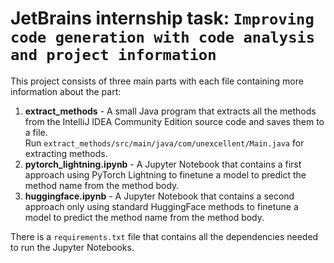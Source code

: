 # JetBrains internship task: `Improving code generation with code analysis and project information`

This project consists of three main parts with each file containing more information about the part:
1. **extract_methods** - A small Java program that extracts all the methods from the IntelliJ IDEA Community Edition source code and saves them to a file.  
  Run `extract_methods/src/main/java/com/unexcellent/Main.java` for extracting methods.
2. **pytorch_lightning.ipynb** - A Jupyter Notebook that contains a first approach using PyTorch Lightning to finetune a model to predict the method name from the method body.
3. **huggingface.ipynb** - A Jupyter Notebook that contains a second approach only using standard HuggingFace methods to finetune a model to predict the method name from the method body.
 
There is a `requirements.txt` file that contains all the dependencies needed to run the Jupyter Notebooks.